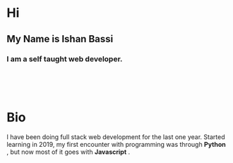# Hi
## My  Name is **Ishan Bassi**
### I am a self taught web developer.
<br  />
<br  />
<br  />

# Bio

I have been doing full stack web development for the last one year. Started learning in 2019, my first encounter with programming was through **Python** , but now most of it goes with **Javascript** .










